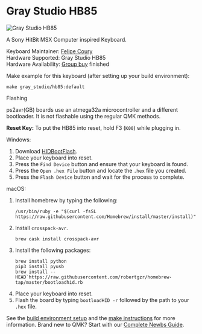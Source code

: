 # Gray Studio HB85

![Gray Studio HB85](https://i.imgur.com/Sk3cupR.jpg)

A Sony HitBit MSX Computer inspired Keyboard.

Keyboard Maintainer: [Felipe Coury](https://github.com/fcoury)  
Hardware Supported: Gray Studio HB85  
Hardware Availability: [Group buy](https://en.zfrontier.com/products/gray-hb85) finished  

Make example for this keyboard (after setting up your build environment):

    make gray_studio/hb85:default

Flashing

ps2avr(GB) boards use an atmega32a microcontroller and a different bootloader. It is not flashable using the regular QMK methods. 

**Reset Key:** To put the HB85 into reset, hold F3 (`K00`) while plugging in. 

Windows: 
1. Download [HIDBootFlash](http://vusb.wikidot.com/project:hidbootflash).
2. Place your keyboard into reset. 
3. Press the `Find Device` button and ensure that your keyboard is found.
4. Press the `Open .hex File` button and locate the `.hex` file you created.
5. Press the `Flash Device` button and wait for the process to complete. 

macOS:
1. Install homebrew by typing the following:   
    ```
    /usr/bin/ruby -e "$(curl -fsSL https://raw.githubusercontent.com/Homebrew/install/master/install)"
    ```
2. Install `crosspack-avr`.  
    ```
    brew cask install crosspack-avr
    ```
3. Install the following packages:
    ```
    brew install python
    pip3 install pyusb
    brew install --HEAD`https://raw.githubusercontent.com/robertgzr/homebrew-tap/master/bootloadhid.rb

4. Place your keyboard into reset. 
5. Flash the board by typing `bootloadHID -r` followed by the path to your `.hex` file. 

See the [build environment setup](https://docs.qmk.fm/#/getting_started_build_tools) and the [make instructions](https://docs.qmk.fm/#/getting_started_make_guide) for more information. Brand new to QMK? Start with our [Complete Newbs Guide](https://docs.qmk.fm/#/newbs).